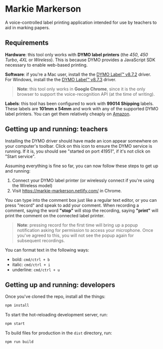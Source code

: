 
# Markie Markerson

A voice-controlled label printing application intended for use by teachers to aid in marking papers.

## Requirements

**Hardware**: this tool only works with **DYMO label printers** (the _450_, _450 Turbo_, _4XL_ or _Wireless_). This is because DYMO provides a JavaScript SDK necessary to enable web-based printing.

**Software**: if you're a Mac user, install the the [DYMO Label™ v8.7.2](http://www.dymo.com/en-GB/dymo-user-guides) driver.
For Windows, install the the [DYMO Label™ v8.7.3](http://www.dymo.com/en-GB/dymo-user-guides) driver.

> **Note**: this tool only works in **Google Chrome**, since it is the only browser to support the voice-recognition API (at the time of writing).

**Labels**: this tool has been configured to work with **99014 Shipping** labels. These labels are **101mm x 54mm** and work with any of the supported DYMO label printers. You can get them relatively cheaply on [Amazon](https://www.amazon.co.uk/Compatible-Shipping-Labels-LabelWriter-Printers/dp/B074S2K718/ref=sr_1_3?ie=UTF8&qid=1544005451&sr=8-3&keywords=99014+Shipping+Labels).

## Getting up and running: teachers

Installing the DYMO driver should have made an icon appear somewhere on your computer's toolbar. Click on this icon to ensure the DYMO service is running. If it is, you should see "started on port 41951", if it's not click on "Start service".

Assuming everything is fine so far, you can now follow these steps to get up and running:

1. Connect your DYMO label printer (or wirelessly connect if you're using the Wireless model)
1. Visit <https://markie-markerson.netlify.com/> in Chrome.

You can type into the comment box just like a regular text editor, or you can press "record" and speak to add your comment. When recording a comment, saying the word **"stop"** will stop the recording, saying **"print"** will print the comment on the connected label printer.

> **Note**: pressing record for the first time will bring up a popup notification asking for permission to access your microphone. Once you've agreed to this, you will not see the popup again for subsequent recordings.

You can format text in the following ways:

- bold: `cmd/ctrl + b`
- italic: `cmd/ctrl + i`
- underline: `cmd/ctrl + u`

## Getting up and running: developers

Once you've cloned the repo, install all the things:

```Bash
npm install
```

To start the hot-reloading development server, run:

```Bash
npm start
```

To build files for production in the `dist` directory, run:

```Bash
npm run build
```
